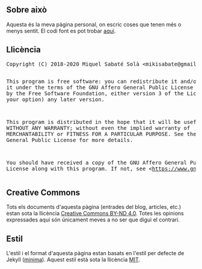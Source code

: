 ## Sobre això

Aquesta és la meva pàgina personal, on escric coses que tenen més o menys
sentit. El codi font es pot trobar [aquí](http://git.mssola.com/jo.git/).

## Llicència

<div class="org-src-container">
  <pre class="src src-txt">
Copyright (C) 2018-2020 Miquel Sabaté Solà &lt;mikisabate@gmail.com&gt;

This program is free software: you can redistribute it and/or modify
it under the terms of the GNU Affero General Public License as published by
the Free Software Foundation, either version 3 of the License, or
(at your option) any later version.

This program is distributed in the hope that it will be useful,
but WITHOUT ANY WARRANTY; without even the implied warranty of
MERCHANTABILITY or FITNESS FOR A PARTICULAR PURPOSE.  See the
GNU Affero General Public License for more details.

You should have received a copy of the GNU Affero General Public License
along with this program.  If not, see &lt;https://www.gnu.org/licenses/&gt;.
  </pre>
</div>

## Creative Commons

Tots els documents d'aquesta pàgina (entrades del blog, articles, etc.) estan
sota la llicència [Creative Commons BY-ND
4.0](https://creativecommons.org/licenses/by-nd/4.0/). Totes les opinions
expressades aquí són únicament meves a no ser que digui el contrari.

## Estil

L'estil i el format d'aquesta pàgina estan basats en l'estil per defecte de
Jekyll ([minima](https://github.com/jekyll/minima)). Aquest estil està sota la
llicència [MIT](https://opensource.org/licenses/MIT).
